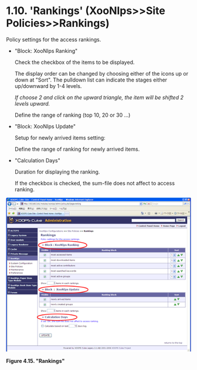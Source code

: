 # 1.10. 'Rankings' \(XooNIps&gt;&gt;Site Policies&gt;&gt;Rankings\)

Policy settings for the access rankings.

* "Block: XooNIps Ranking"

  Check the checkbox of the items to be displayed.

  The display order can be changed by choosing either of the icons up or down at "Sort". The pulldown list can indicate the stages either up/downward by 1-4 levels.

  _If choose 2 and click on the upward triangle, the item will be shifted 2 levels upward._

  Define the range of ranking \(top 10, 20 or 30 ...\)

* "Block: XooNIps Update"

  Setup for newly arrived items setting:

  Define the range of ranking for newly arrived items.

* "Calculation Days"

  Duration for displaying the ranking.

  If the checkbox is checked, the sum-file does not affect to access ranking.

![&quot;Rankings&quot;](../../../.gitbook/assets/xoonips-policy15.png)

**Figure 4.15. "Rankings"**

